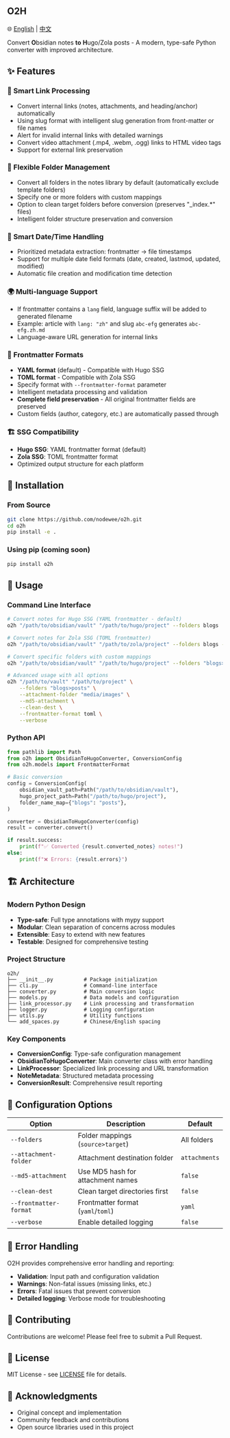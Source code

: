 ## O2H

🌐 [English](README.md) | [中文](README_zh.md)

Convert **O**bsidian notes **to** **H**ugo/Zola posts - A modern, type-safe Python converter with improved architecture.

## ✨ Features

### 🔗 Smart Link Processing
- Convert internal links (notes, attachments, and heading/anchor) automatically
- Using slug format with intelligent slug generation from front-matter or file names
- Alert for invalid internal links with detailed warnings
- Convert video attachment (.mp4, .webm, .ogg) links to HTML video tags
- Support for external link preservation

### 📁 Flexible Folder Management
- Convert all folders in the notes library by default (automatically exclude template folders)
- Specify one or more folders with custom mappings
- Option to clean target folders before conversion (preserves "_index.*" files)
- Intelligent folder structure preservation and conversion

### 📅 Smart Date/Time Handling
- Prioritized metadata extraction: frontmatter → file timestamps
- Support for multiple date field formats (date, created, lastmod, updated, modified)
- Automatic file creation and modification time detection

### 🌍 Multi-language Support
- If frontmatter contains a `lang` field, language suffix will be added to generated filename
- Example: article with `lang: "zh"` and slug `abc-efg` generates `abc-efg.zh.md`
- Language-aware URL generation for internal links

### 📝 Frontmatter Formats
- **YAML format** (default) - Compatible with Hugo SSG
- **TOML format** - Compatible with Zola SSG
- Specify format with `--frontmatter-format` parameter
- Intelligent metadata processing and validation
- **Complete field preservation** - All original frontmatter fields are preserved
- Custom fields (author, category, etc.) are automatically passed through

### 🏗️ SSG Compatibility
- **Hugo SSG**: YAML frontmatter format (default)
- **Zola SSG**: TOML frontmatter format
- Optimized output structure for each platform

## 🚀 Installation

### From Source
```bash
git clone https://github.com/nodewee/o2h.git
cd o2h
pip install -e .
```

### Using pip (coming soon)
```bash
pip install o2h
```

## 📖 Usage

### Command Line Interface

```bash
# Convert notes for Hugo SSG (YAML frontmatter - default)
o2h "/path/to/obsidian/vault" "/path/to/hugo/project" --folders blogs

# Convert notes for Zola SSG (TOML frontmatter)  
o2h "/path/to/obsidian/vault" "/path/to/zola/project" --folders blogs --frontmatter-format toml

# Convert specific folders with custom mappings
o2h "/path/to/obsidian/vault" "/path/to/hugo/project" --folders "blogs>posts notes>articles"

# Advanced usage with all options
o2h "/path/to/vault" "/path/to/project" \
    --folders "blogs>posts" \
    --attachment-folder "media/images" \
    --md5-attachment \
    --clean-dest \
    --frontmatter-format toml \
    --verbose
```

### Python API

```python
from pathlib import Path
from o2h import ObsidianToHugoConverter, ConversionConfig
from o2h.models import FrontmatterFormat

# Basic conversion
config = ConversionConfig(
    obsidian_vault_path=Path("/path/to/obsidian/vault"),
    hugo_project_path=Path("/path/to/hugo/project"),
    folder_name_map={"blogs": "posts"},
)

converter = ObsidianToHugoConverter(config)
result = converter.convert()

if result.success:
    print(f"✅ Converted {result.converted_notes} notes!")
else:
    print(f"❌ Errors: {result.errors}")
```

## 🏗️ Architecture

### Modern Python Design
- **Type-safe**: Full type annotations with mypy support
- **Modular**: Clean separation of concerns across modules
- **Extensible**: Easy to extend with new features
- **Testable**: Designed for comprehensive testing

### Project Structure
```
o2h/
├── __init__.py          # Package initialization
├── cli.py               # Command-line interface
├── converter.py         # Main conversion logic
├── models.py            # Data models and configuration
├── link_processor.py    # Link processing and transformation
├── logger.py            # Logging configuration
├── utils.py             # Utility functions
└── add_spaces.py        # Chinese/English spacing
```

### Key Components
- **ConversionConfig**: Type-safe configuration management
- **ObsidianToHugoConverter**: Main converter class with error handling
- **LinkProcessor**: Specialized link processing and URL transformation
- **NoteMetadata**: Structured metadata processing
- **ConversionResult**: Comprehensive result reporting

## 🔧 Configuration Options

| Option | Description | Default |
|--------|-------------|---------|
| `--folders` | Folder mappings (`source>target`) | All folders |
| `--attachment-folder` | Attachment destination folder | `attachments` |
| `--md5-attachment` | Use MD5 hash for attachment names | `false` |
| `--clean-dest` | Clean target directories first | `false` |
| `--frontmatter-format` | Frontmatter format (`yaml`/`toml`) | `yaml` |
| `--verbose` | Enable detailed logging | `false` |

## 🐛 Error Handling

O2H provides comprehensive error handling and reporting:

- **Validation**: Input path and configuration validation
- **Warnings**: Non-fatal issues (missing links, etc.)
- **Errors**: Fatal issues that prevent conversion
- **Detailed logging**: Verbose mode for troubleshooting

## 🤝 Contributing

Contributions are welcome! Please feel free to submit a Pull Request.

## 📄 License

MIT License - see [LICENSE](LICENSE) file for details.

## 🙏 Acknowledgments

- Original concept and implementation
- Community feedback and contributions
- Open source libraries used in this project
